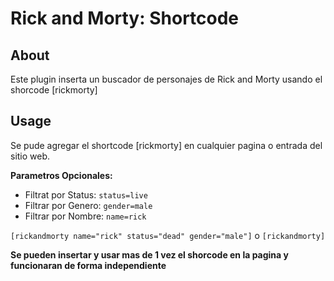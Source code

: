 # Rick and Morty: Shortcode


## About

Este plugin inserta un buscador de personajes de Rick and Morty usando el shorcode [rickmorty]

## Usage

Se pude agregar el shortcode [rickmorty] en cualquier pagina o entrada del sitio web.

**Parametros Opcionales:**
* Filtrat por Status: `status=live` 
* Filtrar por Genero: `gender=male` 
* Filtrar por Nombre: `name=rick` 

`[rickandmorty name="rick" status="dead" gender="male"]` o `[rickandmorty]`


**Se pueden insertar y usar mas de 1 vez el shorcode en la pagina y funcionaran de forma independiente**




